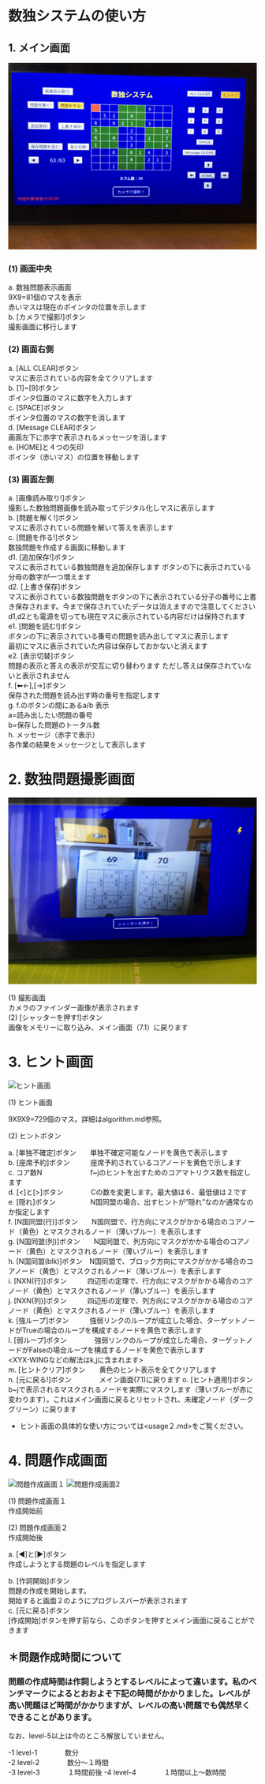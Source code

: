# 数独システムの使い方

##  1. メイン画面

![メイン画面](../images/main_screen.jpeg)


### (1) 画面中央
   a. 数独問題表示画面  
      9X9=81個のマスを表示  
      赤いマスは現在のポインタの位置を示します  
   b. [カメラで撮影!]ボタン  
      撮影画面に移行します

### (2) 画面右側
   a. [ALL CLEAR]ボタン  
      マスに表示されている内容を全てクリアします  
   b. [1]~[9]ボタン  
      ポインタ位置のマスに数字を入力します  
   c. [SPACE]ボタン  
      ポインタ位置のマスの数字を消します  
   d. [Message CLEAR]ボタン  
      画面左下に赤字で表示されるメッセージを消します  
   e. [HOME]と４つの矢印  
      ポインタ（赤いマス）の位置を移動します

### (3) 画面左側
   a. [画像読み取り!]ボタン  
      撮影した数独問題画像を読み取ってデジタル化しマスに表示します  
   b. [問題を解く!]ボタン  
      マスに表示されている問題を解いて答えを表示します  
   c. [問題を作る!]ボタン  
      数独問題を作成する画面に移動します  
   d1. [追加保存!]ボタン  
      マスに表示されている数独問題を追加保存します
      ボタンの下に表示されている分母の数字が一つ増えます  
   d2. [上書き保存]ボタン  
      マスに表示されている数独問題をボタンの下に表示されている分子の番号に上書き保存されます。今まで保存されていたデータは消えますので注意してください  
      d1,d2とも電源を切っても現在マスに表示されている内容だけは保持されます    
   e1. [問題を読む!]ボタン  
      ボタンの下に表示されている番号の問題を読み出してマスに表示します  
      最初にマスに表示されていた内容は保存しておかないと消えます  
   e2. [表示切替]ボタン  
      問題の表示と答えの表示が交互に切り替わります
      ただし答えは保存されていないと表示されません  
   f. [⬅<-],[->]ボタン  
      保存された問題を読み出す時の番号を指定します  
   g. f.のボタンの間にあるa/b 表示  
      a=読み出したい問題の番号  
      b=保存した問題のトータル数  
   h. メッセージ（赤字で表示）  
      各作業の結果をメッセージとして表示します
   
# 2. 数独問題撮影画面 
![撮影画面](../images/camera_screen.jpeg)

(1) 撮影画面  
    カメラのファインダー画像が表示されます  
(2) [シャッターを押す!]ボタン  
    画像をメモリーに取り込み、メイン画面（7.1）に戻ります

# 3. ヒント画面  

![ヒント画面](../images/hint_screen.jpeg)

(1) ヒント画面

   9X9X9=729個のマス。詳細はalgorithm.md参照。

(2) ヒントボタン  

a. [単独不確定]ボタン　　単独不確定可能なノードを黄色で表示します  
b. [座席予約]ボタン　　　座席予約されているコアノードを黄色で示します  
c. コア数N　　　　　　　f~jのヒントを出すためのコアマトリクス数を指定します  
d. [<]と[>]ボタン　　　　Cの数を変更します。最大値は６、最低値は２です  
e. [隠れ]ボタン　　　　　N国同盟の場合、出すヒントが”隠れ”なのか通常なのか指定します  
f. [N国同盟(行)]ボタン　　N国同盟で、行方向にマスクがかかる場合のコアノード（黄色）とマスクされるノード（薄いブルー）を表示します  
g. [N国同盟(列)]ボタン　　N国同盟で、列方向にマスクがかかる場合のコアノード（黄色）とマスクされるノード（薄いブルー）を表示します  
h. [N国同盟(blk)]ボタン　N国同盟で、ブロック方向にマスクがかかる場合のコアノード（黄色）とマスクされるノード（薄いブルー）を表示します  
i. [NXN(行)]ボタン　　　四辺形の定理で、行方向にマスクがかかる場合のコアノード（黄色）とマスクされるノード（薄いブルー）を表示します  
j. [NXN(列)]ボタン　　　四辺形の定理で、列方向にマスクがかかる場合のコアノード（黄色）とマスクされるノード（薄いブルー）を表示します  
k. [強ループ]ボタン　　　強弱リンクのループが成立した場合、ターゲットノードがTrueの場合のループを構成するノードを黄色で表示します  
l. [弱ループ]ボタン　　　　強弱リンクのループが成立した場合、ターゲットノードがFalseの場合ループを構成するノードを黄色で表示します  
  <XYX-WINGなどの解法はk,jに含まれます>  
m. [ヒントクリア]ボタン　　黄色のヒント表示を全てクリアします  
n. [元に戻る!]ボタン　　　　メイン画面(7.1)に戻ります
o. [ヒント適用!]ボタン   b~jで表示されるマスクされるノードを実際にマスクします（薄いブルーが赤に変わります）。これはメイン画面に戻るとリセットされ、未確定ノード（ダークグリーン）に戻ります  

- ヒント画面の具体的な使い方については<usage２.md>をご覧ください。
# 4. 問題作成画面  

![問題作成画面１](../images/sakusei_1.jpeg)
![問題作成画面2](../images/sakusei_2.jpeg)

(1) 問題作成画面１  
   作成開始前  

(2) 問題作成画面２  
   作成開始後  

a. [◀️]と[▶️]ボタン  
   作成しようとする問題のレベルを指定します  
   
b. [作詞開始]ボタン  
   問題の作成を開始します。  
   開始すると画面２のようにプログレスバーが表示されます  
c. [元に戻る]ボタン  
   [作成開始]ボタンを押す前なら、このボタンを押すとメイン画面に戻ることができます  
## ＊問題作成時間について  
###   問題の作成時間は作詞しようとするレベルによって違います。私のベンチマークによるとおおよそ下記の時間がかかりました。レベルが高い問題ほど時間がかかりますが、レベルの高い問題でも偶然早くできることがあります。  
なお、level-5以上は今のところ解放していません。


-1 level-1　　　　数分  
-2 level-2　　　　数分〜１時間  
-3 level-3　　　　１時間前後
-4 level-4　　　　１時間以上〜数時間



